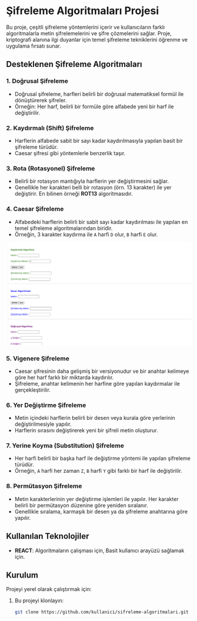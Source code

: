 # Şifreleme Algoritmaları Projesi

Bu proje, çeşitli şifreleme yöntemlerini içerir ve kullanıcıların farklı algoritmalarla metin şifrelemelerini ve şifre çözmelerini sağlar. Proje, kriptografi alanına ilgi duyanlar için temel şifreleme tekniklerini öğrenme ve uygulama fırsatı sunar.

## Desteklenen Şifreleme Algoritmaları

### 1. **Doğrusal Şifreleme**

- Doğrusal şifreleme, harfleri belirli bir doğrusal matematiksel formül ile dönüştürerek şifreler.
- Örneğin: Her harf, belirli bir formüle göre alfabede yeni bir harf ile değiştirilir.

### 2. **Kaydırmalı (Shift) Şifreleme**

- Harflerin alfabede sabit bir sayı kadar kaydırılmasıyla yapılan basit bir şifreleme türüdür.
- Caesar şifresi gibi yöntemlerle benzerlik taşır.

### 3. **Rota (Rotasyonel) Şifreleme**

- Belirli bir rotasyon mantığıyla harflerin yer değiştirmesini sağlar.
- Genellikle her karakteri belli bir rotasyon (örn. 13 karakter) ile yer değiştirir. En bilinen örneği **ROT13** algoritmasıdır.

### 4. **Caesar Şifreleme**

- Alfabedeki harflerin belirli bir sabit sayı kadar kaydırılması ile yapılan en temel şifreleme algoritmalarından biridir.
- Örneğin, 3 karakter kaydırma ile `A` harfi `D` olur, `B` harfi `E` olur.

![Caesar Şifreleme Örneği](assets/app_image.png)

### 5. **Vigenere Şifreleme**

- Caesar şifresinin daha gelişmiş bir versiyonudur ve bir anahtar kelimeye göre her harf farklı bir miktarda kaydırılır.
- Şifreleme, anahtar kelimenin her harfine göre yapılan kaydırmalar ile gerçekleştirilir.

### 6. **Yer Değiştirme Şifreleme**

- Metin içindeki harflerin belirli bir desen veya kurala göre yerlerinin değiştirilmesiyle yapılır.
- Harflerin sırasını değiştirerek yeni bir şifreli metin oluşturur.

### 7. **Yerine Koyma (Substitution) Şifreleme**

- Her harfi belirli bir başka harf ile değiştirme yöntemi ile yapılan şifreleme türüdür.
- Örneğin, `A` harfi her zaman `Z`, `B` harfi `Y` gibi farklı bir harf ile değiştirilir.

### 8. **Permütasyon Şifreleme**

- Metin karakterlerinin yer değiştirme işlemleri ile yapılır. Her karakter belirli bir permütasyon düzenine göre yeniden sıralanır.
- Genellikle sıralama, karmaşık bir desen ya da şifreleme anahtarına göre yapılır.

## Kullanılan Teknolojiler

- **REACT**: Algoritmaların çalışması için, Basit kullanıcı arayüzü sağlamak için.

## Kurulum

Projeyi yerel olarak çalıştırmak için:

1. Bu projeyi klonlayın:
   ```bash
   git clone https://github.com/kullanici/sifreleme-algoritmalari.git
   ```
